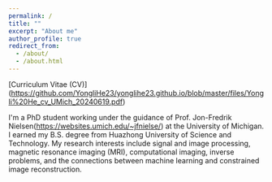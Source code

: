 ```yaml
---
permalink: /
title: ""
excerpt: "About me"
author_profile: true
redirect_from: 
  - /about/
  - /about.html
---
```


[Curriculum Vitae (CV)] (https://github.com/YongliHe23/yonglihe23.github.io/blob/master/files/Yongli%20He_cv_UMich_20240619.pdf)

I'm a PhD student working under the guidance of Prof. Jon-Fredrik Nielsen(https://websites.umich.edu/~jfnielse/) at the University of Michigan. I earned my B.S. degree from Huazhong University of Science and Technology.  My research interests include signal and image processing, magnetic resonance imaging (MRI), computational imaging, inverse problems, and the connections between machine learning and constrained image reconstruction.
